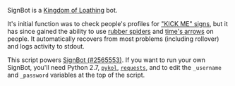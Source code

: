 SignBot is a [Kingdom of Loathing](http://www.kingdomofloathing.com) bot.

It's initial function was to check people's profiles for ["KICK ME" signs](http://kol.coldfront.net/thekolwiki/index.php/%22KICK_ME%22_sign), but it has since gained the ability to use [rubber spiders](http://kol.coldfront.net/thekolwiki/index.php/Rubber_spider) and [time's arrows](http://kol.coldfront.net/thekolwiki/index.php/Time%27s_arrow) on people. It automatically recovers from most problems (including rollover) and logs activity to stdout.

This script powers [SignBot (#2565553)](http://127.0.0.1:60080/showplayer.php?who=2565553). If you want to run your own SignBot, you'll need Python 2.7, [`pykol`](https://github.com/Cairnarvon/pykol), [`requests`](http://docs.python-requests.org/), and to edit the `_username` and `_password` variables at the top of the script.
